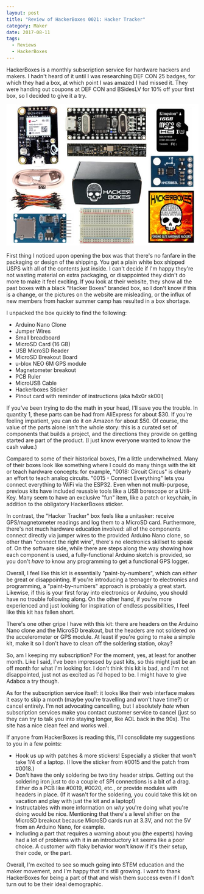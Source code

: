 ```yaml
---
layout: post
title: "Review of HackerBoxes 0021: Hacker Tracker"
category: Maker
date: 2017-08-11
tags:
  - Reviews
  - HackerBoxes
---
```


HackerBoxes is a monthly subscription service for hardware hackers and makers.
I hadn't heard of it until I was researching DEF CON 25 badges, for which they
had a box, at which point I was amazed I had missed it.  They were handing out
coupons at DEF CON and BSidesLV for 10% off your first box, so I decided to give
it a try.

[![Hacker Tracker](/img/blog/hackerboxes_0021.jpg)](http://www.instructables.com/id/HackerBoxes-0021-Hacker-Tracker/)

First thing I noticed upon opening the box was that there's no fanfare in the
packaging or design of the shipping.  You get a plain white box shipped USPS
with all of the contents just inside.  I can't decide if I'm happy they're not
wasting material on extra packaging, or disappointed they didn't do more to make
it feel exciting.  If you look at their website, they show all the past boxes
with a black "Hacker Boxes" branded box, so I don't know if this is a change, or
the pictures on the website are misleading, or the influx of new members from
hacker summer camp has resulted in a box shortage.

I unpacked the box quickly to find the following:

- Arduino Nano Clone
- Jumper Wires
- Small breadboard
- MicroSD Card (16 GB)
- USB MicroSD Reader
- MicroSD Breakout Board
- u-blox NEO 6M GPS module
- Magnetometer breakout
- PCB Ruler
- MicroUSB Cable
- Hackerboxes Sticker
- Pinout card with reminder of instructions (aka h4x0r sk00l)

If you've been trying to do the math in your head, I'll save you the trouble.
In quantity 1, these parts can be had from AliExpress for about $30.  If you're
feeling impatient, you can do it on Amazon for about $50.  Of course, the value
of the parts alone isn't the whole story: this is a curated set of components
that builds a project, and the directions they provide on getting started are
part of the product.  (I just know everyone wanted to know the cash value.)

Compared to some of their historical boxes, I'm a little underwhelmed.  Many of
their boxes look like something where I could do many things with the kit or
teach hardware concepts: for example, "0018: Circuit Circus" is clearly an effort to
teach analog circuits.  "0015 - Connect Everything" lets you connect everything
to WiFi via the ESP32.  Even when not multi-purpose, previous kits have included
reusable tools like a USB borescope or a Utili-Key.  Many seem to have an
exclusive "fun" item, like a patch or keychain, in addition to the obligatory
HackerBoxes sticker.

In contrast, the "Hacker Tracker" box feels like a unitasker: receive
GPS/magnetometer readings and log them to a MicroSD card.  Furthermore, there's
not much hardware education involved: all of the components connect directly via
jumper wires to the provided Arduino Nano clone, so other than "connect the
right wire", there's no electronics skillset to speak of.  On the software side,
while there are steps along the way showing how each component is used, a
fully-functional Arduino sketch is provided, so you don't *have* to know any
programming to get a functional GPS logger.

Overall, I feel like this kit is essentially "paint-by-numbers", which can
either be great or disappointing.  If you're introducing a teenager to
electronics and programming, a "paint-by-numbers" approach is probably a great
start.  Likewise, if this is your first foray into electronics or Arduino, you
should have no trouble following along.  On the other hand, if you're more
experienced and just looking for inspiration of endless possibilities, I feel
like this kit has fallen short.

There's one other gripe I have with this kit: there are headers on the Arduino
Nano clone and the MicroSD breakout, but the headers are not soldered on the
accelerometer or GPS module.  At least if you're going to make a simple kit,
make it so I don't have to clean off the soldering station, okay?

So, am I keeping my subscription?  For the moment, yes, at least for another
month.  Like I said, I've been impressed by past kits, so this might just be an
off month for what I'm looking for.  I don't think this kit is bad, and I'm not
disappointed, just not as excited as I'd hoped to be.  I might have to give
Adabox a try though.

As for the subscription service itself: it looks like their web interface makes
it easy to skip a month (maybe you're travelling and won't have time?) or cancel
entirely.  I'm not advocating cancelling, but I absolutely *hate* when
subscription services make you contact customer service to cancel (just so they
can try to talk you into staying longer, like AOL back in the 90s).  The site
has a nice clean feel and works well.

If anyone from HackerBoxes is reading this, I'll consolidate my suggestions to
you in a few points:

- Hook us up with patches & more stickers!  Especially a sticker that won't take
  1/4 of a laptop.  (I love the sticker from #0015 and the patch from #0018.)
- Don't have the only soldering be two tiny header strips.  Getting out the
  soldering iron just to do a couple of SPI connections is a bit of a drag.
  Either do a PCB like #0019, #0020, etc., or provide modules with headers in
  place.  (If it wasn't for the soldering, you could take this kit on vacation
  and play with just the kit and a laptop!)
- Instructables with more information on *why* you're doing what you're doing
  would be nice.  Mentioning that there's a level shifter on the MicroSD
  breakout because MicroSD cards run at 3.3V, and not the 5V from an Arduino
  Nano, for example.
- Including a part that requires a warning about you (the experts) having had a
  lot of problems with it in an introductory kit seems like a poor choice.  A
  customer with flaky behavior won't know if it's their setup, their code, or
  the part.

Overall, I'm excited to see so much going into STEM education and the maker
movement, and I'm happy that it's still growing.  I want to thank HackerBoxes
for being a part of that and wish them success even if I don't turn out to be
their ideal demographic.
